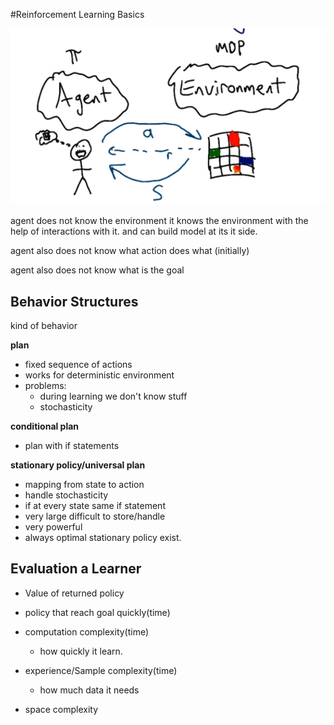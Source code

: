 #Reinforcement Learning Basics

![](env.png)

agent does not know the environment  it knows the environment with the help of interactions with it. and can build model at its it side.    

agent also does not know what action does what (initially)

agent also does not know what is the goal

## Behavior Structures

kind of behavior

**plan**

- fixed sequence of actions
- works for deterministic environment
- problems:
  - during learning we don't know stuff
  - stochasticity

**conditional plan**

- plan with if statements

**stationary policy/universal plan**

- mapping from state to action
- handle stochasticity
- if at every state same if statement
- very large difficult to store/handle
- very powerful
- always optimal stationary policy exist.

## Evaluation a Learner

- Value of returned policy

- policy that reach goal quickly(time)

- computation complexity(time)

  - how quickly it learn.

- experience/Sample complexity(time)

  - how much data it needs

- space complexity
